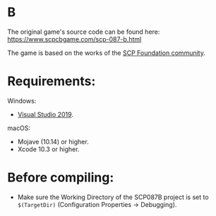 # B

The original game's source code can be found here: https://www.scpcbgame.com/scp-087-b.html

The game is based on the works of the [SCP Foundation community][scp-wiki].

# Requirements:

Windows:
* [Visual Studio 2019][vs2019].

macOS:
* Mojave (10.14) or higher.
* Xcode 10.3 or higher.

# Before compiling:
* Make sure the Working Directory of the SCP087B project is set to `$(TargetDir)` (Configuration Properties -> Debugging).

[vs2019]: https://visualstudio.microsoft.com/vs/
[scp-wiki]: http://www.scp-wiki.net/
[cc3.0]: http://creativecommons.org/licenses/by-sa/3.0/
